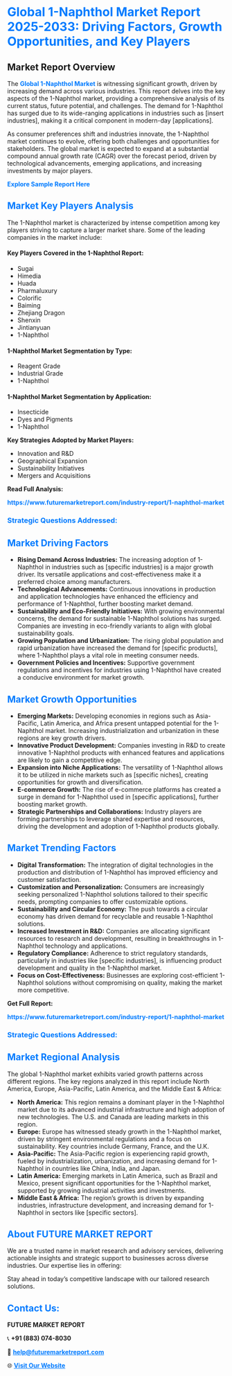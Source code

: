 <h1 style="color: #007BFF;">Global 1-Naphthol Market Report 2025-2033: Driving Factors, Growth Opportunities, and Key Players</h1>

<section id="overview">
<h2>Market Report Overview</h2>
<p>The <a href="https://www.futuremarketreport.com/industry-report/1-naphthol-market" style="color: #007BFF; text-decoration: none;"><strong>Global 1-Naphthol Market</strong></a> is witnessing significant growth, driven by increasing demand across various industries. This report delves into the key aspects of the 1-Naphthol market, providing a comprehensive analysis of its current status, future potential, and challenges. The demand for 1-Naphthol has surged due to its wide-ranging applications in industries such as [insert industries], making it a critical component in modern-day [applications].</p>
<p>As consumer preferences shift and industries innovate, the 1-Naphthol market continues to evolve, offering both challenges and opportunities for stakeholders. The global market is expected to expand at a substantial compound annual growth rate (CAGR) over the forecast period, driven by technological advancements, emerging applications, and increasing investments by major players.</p>
</section>

<section id="overview">
<p><a href="https://www.futuremarketreport.com/request-sample/reportId=100321" style="color: #007BFF; text-decoration: none;"><strong>Explore Sample Report Here</strong></a></p>
</section>

<section id="key-players">
<h2 style="color: #007BFF;">Market Key Players Analysis</h2>
<p>The 1-Naphthol market is characterized by intense competition among key players striving to capture a larger market share. Some of the leading companies in the market include:</p>
<h4>Key Players Covered in the 1-Naphthol Report:</h4>
<ul><li>Sugai</li><li>Himedia</li><li>Huada</li><li>Pharmaluxury</li><li>Colorific</li><li>Baiming</li><li>Zhejiang Dragon</li><li>Shenxin</li><li>Jintianyuan</li><li>1-Naphthol</li></ul>
<h4>1-Naphthol Market Segmentation by Type:</h4>
<ul><li>Reagent Grade</li><li>Industrial Grade</li><li>1-Naphthol</li></ul>

<h4>1-Naphthol Market Segmentation by Application:</h4>
<ul><li>Insecticide</li><li>Dyes and Pigments</li><li>1-Naphthol</li></ul>
<p><strong>Key Strategies Adopted by Market Players:</strong></p>
<ul>
<li>Innovation and R&D</li>
<li>Geographical Expansion</li>
<li>Sustainability Initiatives</li>
<li>Mergers and Acquisitions</li>
</ul>
</section>

<section>
<p><strong>Read Full Analysis: </strong></p><a href="https://www.futuremarketreport.com/industry-report/1-naphthol-market" style="color: #007BFF; text-decoration: none;"><strong>https://www.futuremarketreport.com/industry-report/1-naphthol-market</strong></a>
<h3 style="color: #007BFF;">Strategic Questions Addressed:</h3>
</section>

<section id="driving-factors">
<h2 style="color: #007BFF;">Market Driving Factors</h2>
<ul>
<li><strong>Rising Demand Across Industries:</strong> The increasing adoption of 1-Naphthol in industries such as [specific industries] is a major growth driver. Its versatile applications and cost-effectiveness make it a preferred choice among manufacturers.</li>
<li><strong>Technological Advancements:</strong> Continuous innovations in production and application technologies have enhanced the efficiency and performance of 1-Naphthol, further boosting market demand.</li>
<li><strong>Sustainability and Eco-Friendly Initiatives:</strong> With growing environmental concerns, the demand for sustainable 1-Naphthol solutions has surged. Companies are investing in eco-friendly variants to align with global sustainability goals.</li>
<li><strong>Growing Population and Urbanization:</strong> The rising global population and rapid urbanization have increased the demand for [specific products], where 1-Naphthol plays a vital role in meeting consumer needs.</li>
<li><strong>Government Policies and Incentives:</strong> Supportive government regulations and incentives for industries using 1-Naphthol have created a conducive environment for market growth.</li>
</ul>
</section>

<section id="growth-opportunities">
<h2 style="color: #007BFF;">Market Growth Opportunities</h2>
<ul>
<li><strong>Emerging Markets:</strong> Developing economies in regions such as Asia-Pacific, Latin America, and Africa present untapped potential for the 1-Naphthol market. Increasing industrialization and urbanization in these regions are key growth drivers.</li>
<li><strong>Innovative Product Development:</strong> Companies investing in R&D to create innovative 1-Naphthol products with enhanced features and applications are likely to gain a competitive edge.</li>
<li><strong>Expansion into Niche Applications:</strong> The versatility of 1-Naphthol allows it to be utilized in niche markets such as [specific niches], creating opportunities for growth and diversification.</li>
<li><strong>E-commerce Growth:</strong> The rise of e-commerce platforms has created a surge in demand for 1-Naphthol used in [specific applications], further boosting market growth.</li>
<li><strong>Strategic Partnerships and Collaborations:</strong> Industry players are forming partnerships to leverage shared expertise and resources, driving the development and adoption of 1-Naphthol products globally.</li>
</ul>
</section>

<section id="trending-factors">
<h2 style="color: #007BFF;">Market Trending Factors</h2>
<ul>
<li><strong>Digital Transformation:</strong> The integration of digital technologies in the production and distribution of 1-Naphthol has improved efficiency and customer satisfaction.</li>
<li><strong>Customization and Personalization:</strong> Consumers are increasingly seeking personalized 1-Naphthol solutions tailored to their specific needs, prompting companies to offer customizable options.</li>
<li><strong>Sustainability and Circular Economy:</strong> The push towards a circular economy has driven demand for recyclable and reusable 1-Naphthol solutions.</li>
<li><strong>Increased Investment in R&D:</strong> Companies are allocating significant resources to research and development, resulting in breakthroughs in 1-Naphthol technology and applications.</li>
<li><strong>Regulatory Compliance:</strong> Adherence to strict regulatory standards, particularly in industries like [specific industries], is influencing product development and quality in the 1-Naphthol market.</li>
<li><strong>Focus on Cost-Effectiveness:</strong> Businesses are exploring cost-efficient 1-Naphthol solutions without compromising on quality, making the market more competitive.</li>
</ul>
</section>

<section>
<p><strong>Get Full Report: </strong></p><a href="https://www.futuremarketreport.com/industry-report/1-naphthol-market" style="color: #007BFF; text-decoration: none;"><strong>https://www.futuremarketreport.com/industry-report/1-naphthol-market</strong></a>
<h3 style="color: #007BFF;">Strategic Questions Addressed:</h3>
</section>


<section id="regional-analysis">
<h2 style="color: #007BFF;">Market Regional Analysis</h2>
<p>The global 1-Naphthol market exhibits varied growth patterns across different regions. The key regions analyzed in this report include North America, Europe, Asia-Pacific, Latin America, and the Middle East & Africa:</p>
<ul>
<li><strong>North America:</strong> This region remains a dominant player in the 1-Naphthol market due to its advanced industrial infrastructure and high adoption of new technologies. The U.S. and Canada are leading markets in this region.</li>
<li><strong>Europe:</strong> Europe has witnessed steady growth in the 1-Naphthol market, driven by stringent environmental regulations and a focus on sustainability. Key countries include Germany, France, and the U.K.</li>
<li><strong>Asia-Pacific:</strong> The Asia-Pacific region is experiencing rapid growth, fueled by industrialization, urbanization, and increasing demand for 1-Naphthol in countries like China, India, and Japan.</li>
<li><strong>Latin America:</strong> Emerging markets in Latin America, such as Brazil and Mexico, present significant opportunities for the 1-Naphthol market, supported by growing industrial activities and investments.</li>
<li><strong>Middle East & Africa:</strong> The region’s growth is driven by expanding industries, infrastructure development, and increasing demand for 1-Naphthol in sectors like [specific sectors].</li>
</ul>
</section>

<footer>
<h2 style="color: #007BFF;">About FUTURE MARKET REPORT</h2>
<p>We are a trusted name in market research and advisory services, delivering actionable insights and strategic support to businesses across diverse industries. Our expertise lies in offering:</p>

<p>Stay ahead in today’s competitive landscape with our tailored research solutions.</p>

<h2 style="color: #007BFF;">Contact Us:</h2>
<p><strong>FUTURE MARKET REPORT</strong></p>
<p>📞 <strong>+91 (883) 074-8030</strong></p>
<p>📧 <strong><a href="mailto:help@futuremarketreport.com" style="color: #007BFF;">help@futuremarketreport.com</a></strong></p>
<p>🌐 <strong><a href="https://www.futuremarketreport.com/" style="color: #007BFF;">Visit Our Website</a></strong></p>
</footer>